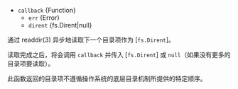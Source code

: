 <!-- YAML
added: v12.12.0
-->

* `callback` {Function}
  * `err` {Error}
  * `dirent` {fs.Dirent|null}

通过 readdir(3) 异步地读取下一个目录项作为 [`fs.Dirent`]。

读取完成之后，将会调用 `callback` 并传入 [`fs.Dirent`] 或 `null`（如果没有更多的目录项要读取）。

此函数返回的目录项不遵循操作系统的底层目录机制所提供的特定顺序。

